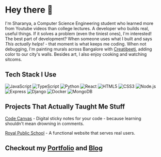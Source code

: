 # Hey there 👋

I'm Sharanya, a Computer Science Engineering student who learned more from Youtube videos than college lectures. A developer who builds real, useful things. If it solves a problem (even the tiniest ones), I'm interested! The best part of development? When someone uses what I built and says *This actually helps!* - that moment is what keeps me coding. When not debugging, I'm painting murals across Bangalore with [Creatibeeti](https://www.instagram.com/creatibeeti/), adding color to our city's walls. Besides art, I also enjoy cooking and watching sitcoms. 

## Tech Stack I Use
![JavaScript](https://img.shields.io/badge/-JavaScript-F7DF1E?style=for-the-badge&logo=javascript&logoColor=black)
![TypeScript](https://img.shields.io/badge/-TypeScript-3178C6?style=for-the-badge&logo=typescript&logoColor=white)
![Python](https://img.shields.io/badge/-Python-3776AB?style=for-the-badge&logo=python&logoColor=white)
![React](https://img.shields.io/badge/-React-61DAFB?style=for-the-badge&logo=react&logoColor=black)
![HTML5](https://img.shields.io/badge/-HTML5-E34F26?style=for-the-badge&logo=html5&logoColor=white)
![CSS3](https://img.shields.io/badge/-CSS3-1572B6?style=for-the-badge&logo=css3&logoColor=white)
![Node.js](https://img.shields.io/badge/-Node.js-339933?style=for-the-badge&logo=node.js&logoColor=white)
![Express](https://img.shields.io/badge/-Express-000000?style=for-the-badge&logo=express&logoColor=white)
![Django](https://img.shields.io/badge/-Django-092E20?style=for-the-badge&logo=django&logoColor=white)
![Docker](https://img.shields.io/badge/-Docker-2496ED?style=for-the-badge&logo=docker&logoColor=white)
![MongoDB](https://img.shields.io/badge/MongoDB-4EA94B?style=for-the-badge&logo=mongodb&logoColor=white)

## Projects That Actually Taught Me Stuff
[Code Canvas](https://marketplace.visualstudio.com/...) - Digital sticky notes for your code - because learning shouldn't mean drowning in comments.

[Royal Public School](https://www.royalpublicschool.in/) - A functional website that serves real users.

## Checkout my [Portfolio](https://sharanya-chandra.vercel.app/) and [Blog](https://blog-sharanya.hashnode.dev/)
